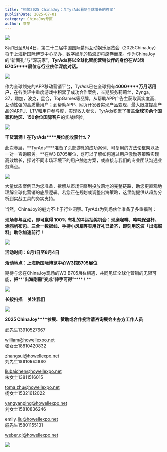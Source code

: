 ```yaml
---
title: "相聚2025 ChinaJoy：与TyrAds看见全球增长的答案"
publishDate: 2025-07-01
category: ChinaJoy专区
author: 莱尔
---
```


![](https://ec-net-1251389766.cos.ap-shanghai.myqcloud.com/wp-content/uploads/2025/07/20250701230916273.png)

8月1日至8月4日，第二十二届中国国际数码互动娱乐展览会（2025ChinaJoy）将于上海新国际博览中心举办，数字娱乐的热浪即将席卷而来。作为ChinaJoy的“新面孔”与“深玩家”，**TyrAds****将以全球化智能营销伙伴的身份在W3****馆B705****展位与行业伙伴深度对话。**

![](https://ec-net-1251389766.cos.ap-shanghai.myqcloud.com/wp-content/uploads/2025/07/20250701230918578.png)

作为全球领先的APP移动营销平台，TyrAds已在全球拥有**4000****万月活用户**，在各类轻中重度游戏中积累了成功合作案例，长期服务莉莉丝，Zynga，37，趣加，波克，星合，TopGames等品牌。从帮助APP广告主获取真实度高、互动性强的高质量用户；到帮助APP、网页开发者实现产品变现，最大限度提高产品的ARPU、LTV和用户参与度，实现收入增长，TyrAds积累了覆盖**全球10****余个国家和地区、150****余位国际客户**的实战经验。

![](https://ec-net-1251389766.cos.ap-shanghai.myqcloud.com/wp-content/uploads/2025/07/20250701230921438.png)

**干货满满！在TyrAds****展位能收获什么？**

此次参展，**TyrAds****准备了头部游戏的成功案例、可复用的方法论框架以及一对一咨询服务。**在W3 B705展位，您可以了解如何通过用户激励等策略实现高效增长，探讨不同市场环境下的用户触达方案，或直接与我们的专业团队沟通业务痛点。

![](https://ec-net-1251389766.cos.ap-shanghai.myqcloud.com/wp-content/uploads/2025/07/20250701230923658.png)

大量优质案例已为您准备，拆解从市场洞察到投放落地的完整链路，助您更直观地理解全球化营销的底层逻辑。若您正在规划或调整出海策略，这里能提供从趋势分析到实战工具的务实支持。

当然，ChinaJoy的魅力不止于行业洞察。TyrAds为到场伙伴准备了多重福利：

**现场参与互动，即可赢得 100%** **有礼的幸运抽奖机会：现磨咖啡、吨吨保温杯、涂鸦帆布包、三合一数据线、手持小风扇等实用好礼已备齐，即刻用这波「出海燃料」助你加速前行！**

![](https://ec-net-1251389766.cos.ap-shanghai.myqcloud.com/wp-content/uploads/2025/07/20250701230926175.png)

**活动时间：8****月1****日至8****月4****日**

**活动地点：上海新国际博览中心W3****馆B705****展位**

期待与您在ChinaJoy现场的W3 B705展位相遇，共同见证全球化营销的无限可能，**把****“****出海刚需****”****变成****“****伸手可得****”****！**

![](https://ec-net-1251389766.cos.ap-shanghai.myqcloud.com/wp-content/uploads/2025/07/20250701230928364.png)

**长按扫描**    **关注我们**

![](https://ec-net-1251389766.cos.ap-shanghai.myqcloud.com/wp-content/uploads/2025/07/20250701230931728.png)

**2025 ChinaJoy****参展、赞助或合作接洽请咨询展会主办方工作人员**

武先生13910527667

william@howellexpo.net  
张女士18810420832

zhangsui@howellexpo.net  
刘先生18610552880

liubaichen@howellexpo.net  
朱女士13811516015

toma.zhu@howellexpo.net  
杨女士15321612022

yangyanping@howellexpo.net  
刘女士15810836246

emily\_liu@howellexpo.net  
戚先生15801155131

weber.qi@howellexpo.net

![](https://ec-net-1251389766.cos.ap-shanghai.myqcloud.com/wp-content/uploads/2025/07/20250701230914817.jpg)

